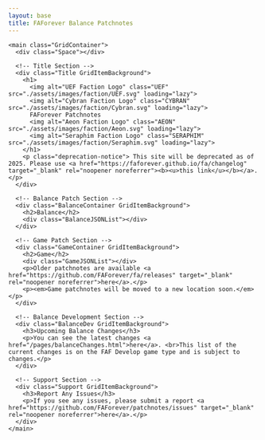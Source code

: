 ```yaml
---
layout: base
title: FAForever Balance Patchnotes
---
```


    <main class="GridContainer">
      <div class="Space"></div>

      <!-- Title Section -->
      <div class="Title GridItemBackground">
        <h1>
          <img alt="UEF Faction Logo" class="UEF" src="./assets/images/faction/UEF.svg" loading="lazy">
          <img alt="Cybran Faction Logo" class="CYBRAN" src="./assets/images/faction/Cybran.svg" loading="lazy">
          FAForever Patchnotes
          <img alt="Aeon Faction Logo" class="AEON" src="./assets/images/faction/Aeon.svg" loading="lazy">
          <img alt="Seraphim Faction Logo" class="SERAPHIM" src="./assets/images/faction/Seraphim.svg" loading="lazy">
        </h1>
        <p class="deprecation-notice"> This site will be deprecated as of 2025. Please use <a href="https://faforever.github.io/fa/changelog" target="_blank" rel="noopener noreferrer"><b><u>this link</u></b></a>.</p>
      </div>

      <!-- Balance Patch Section -->
      <div class="BalanceContainer GridItemBackground">
        <h2>Balance</h2>
        <div class="BalanceJSONList"></div>
      </div>

      <!-- Game Patch Section -->
      <div class="GameContainer GridItemBackground">
        <h2>Game</h2>
        <div class="GameJSONList"></div>
        <p>Older patchnotes are available <a href="https://github.com/FAForever/fa/releases" target="_blank" rel="noopener noreferrer">here</a>.</p>
        <p><em>Game patchnotes will be moved to a new location soon.</em></p>
      </div>

      <!-- Balance Development Section -->
      <div class="BalanceDev GridItemBackground">
        <h3>Upcoming Balance Changes</h3>
        <p>You can see the latest changes <a href="/pages/balanceChanges.html">here</a>. <br>This list of the current changes is on the FAF Develop game type and is subject to changes.</p>
      </div>

      <!-- Support Section -->
      <div class="Support GridItemBackground">
        <h3>Report Any Issues</h3>
        <p>If you see any issues, please submit a report <a href="https://github.com/FAForever/patchnotes/issues" target="_blank" rel="noopener noreferrer">here</a>.</p>
      </div>
    </main>
  </body>
</html>
